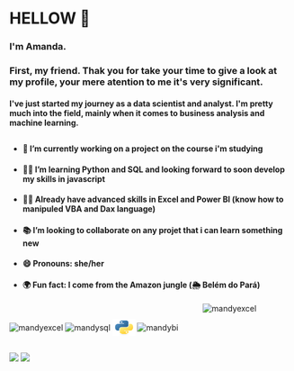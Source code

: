# HELLOW 🎈
### I'm Amanda.
### First, my friend. Thak you for take your time to give a look at my profile, your mere atention to me it's very significant. 
#### I've just started my journey as a data scientist and analyst. I'm pretty much into the field, mainly when it comes to business analysis and machine learning.
##
- #### 🔭 I’m currently working on a project on the course i'm studying
- ####  🏃‍♀️ I’m learning Python and SQL and looking forward to soon develop my skills in javascript
- #### 👩‍💻 Already have advanced skills in Excel and Power BI (know how to manipuled VBA and Dax language)
- #### 📚 I’m looking to collaborate on any projet that i can learn something new
- #### 😄 Pronouns: she/her
- #### 🌍 Fun fact: I come from the Amazon jungle (🌦 Belém do Pará)
<div> <img align="right" alt="mandyexcel" height="180" width="160" src="https://github.com/mandyyy25/mandyyy25/assets/161378989/71d21537-5863-4051-b7e1-baf91afa226d"> </div>

##
<div style="display: inline_block"><br>
  <img align="center" alt="mandyexcel" height="30" width="40" src="https://encrypted-tbn0.gstatic.com/images?q=tbn:ANd9GcQjaAvjKt34HucXb9tRzgvH0fjuxNDgadwFVS_BmwjDbA&s">
  <img align="center" alt="mandysql" height="50" width="70" src="https://encrypted-tbn0.gstatic.com/images?q=tbn:ANd9GcQuE8xJP8ybaOSuNxn31t0hmAuYXJgdtwP-VxX83OtJag&s">
  <img align="center" alt="mandyPython" height="30" width="40" src="https://raw.githubusercontent.com/devicons/devicon/master/icons/python/python-original.svg">
 <img align="center" alt="mandybi" height="30" width="40" src="https://uxwing.com/wp-content/themes/uxwing/download/brands-and-social-media/power-bi-icon.png" />    
</div>
  
##
  <div> 
  <a href = "mailto: amanda15sousa50@gmail.com"><img src="https://img.shields.io/badge/-Gmail-%23333?style=for-the-badge&logo=gmail&logoColor=white" target="_blank"></a>
  <a href="https://www.linkedin.com/in/amanda-sousa-480a95234/" target="_blank"><img src="https://img.shields.io/badge/-LinkedIn-%230077B5?style=for-the-badge&logo=linkedin&logoColor=white" target="_blank"></a> 
  </div>

  
